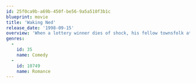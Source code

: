 ```yaml
---
id: 25f0ca9b-a69b-450f-be56-9a5a510f3b1c
blueprint: movie
title: 'Waking Ned'
release_date: '1998-09-15'
overview: 'When a lottery winner dies of shock, his fellow townsfolk attempt to claim the money.'
genres:
  -
    id: 35
    name: Comedy
  -
    id: 10749
    name: Romance
---
```


